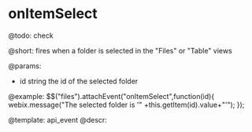 onItemSelect
=============

@todo:
	check 

@short:
	fires when a folder is selected in the "Files" or "Table" views

@params:
- id	string		the id of the selected folder

@example:
$$("files").attachEvent("onItemSelect",function(id){
    webix.message("The selected folder is '" +this.getItem(id).value+"'");
});

@template:	api_event
@descr:


